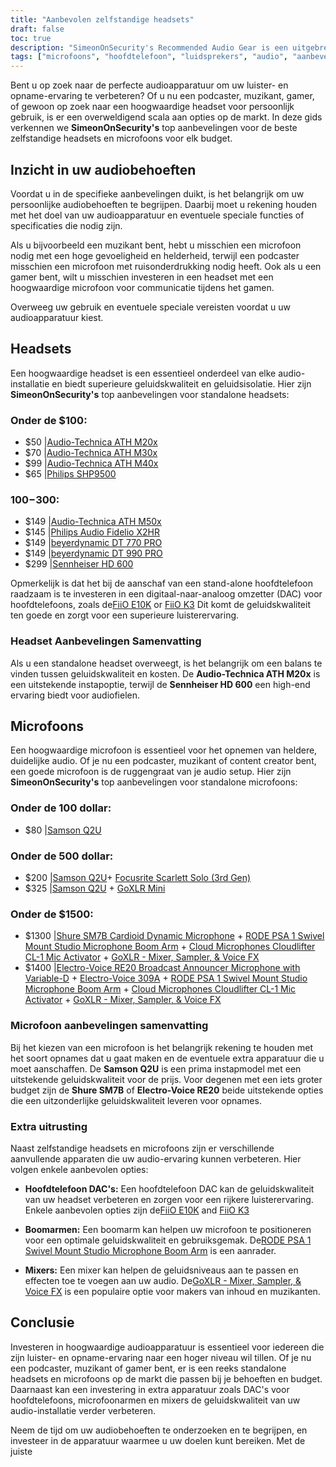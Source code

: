 ```yaml
---
title: "Aanbevolen zelfstandige headsets"
draft: false
toc: true
description: "SimeonOnSecurity's Recommended Audio Gear is een uitgebreide gids voor de beste standalone headsets en microfoons voor elk budget. Van betaalbare opties zoals de Audio-Technica ATH M20x tot high-end producten zoals de Sennheiser HD 600, deze gids dekt de beste audio-apparatuur voor al uw audio behoeften. Of u nu op zoek bent naar een budgetvriendelijke microfoon zoals de Samson Q2U of een professionele opstelling zoals de Shure SM7B en RODE PSA 1, SimeonOnSecurity heeft u gedekt. Dus waarom wachten? Begin vandaag nog met het verkennen van de wereld van professionele audioapparatuur!"
tags: ["microfoons", "hoofdtelefoon", "luidsprekers", "audio", "aanbevelingen", "FiiO E10K", "FiiO K3", "Audio-Technica ATH M20x", "Audio-Technica ATH M30x", "Audio-Technica ATH M40x", "Philips SHP9500", "Audio-Technica ATH M50x", "Philips Audio Fidelio X2HR", "beyerdynamic DT 770 PRO", "beyerdynamic DT 990 PRO", "Sennheiser HD 600", "Samson Q2U", "Focusrite Scarlett Solo", "GoXLR Mini", "Shure SM7B", "RODE PSA 1", "Cloud Microfoons Cloudlifter CL-1", "Electro-Voice RE20", "Electro-Voice 309A"]
---
```


Bent u op zoek naar de perfecte audioapparatuur om uw luister- en opname-ervaring te verbeteren? Of u nu een podcaster, muzikant, gamer, of gewoon op zoek naar een hoogwaardige headset voor persoonlijk gebruik, is er een overweldigend scala aan opties op de markt. In deze gids verkennen we **SimeonOnSecurity's** top aanbevelingen voor de beste zelfstandige headsets en microfoons voor elk budget.

## Inzicht in uw audiobehoeften

Voordat u in de specifieke aanbevelingen duikt, is het belangrijk om uw persoonlijke audiobehoeften te begrijpen. Daarbij moet u rekening houden met het doel van uw audioapparatuur en eventuele speciale functies of specificaties die nodig zijn.

Als u bijvoorbeeld een muzikant bent, hebt u misschien een microfoon nodig met een hoge gevoeligheid en helderheid, terwijl een podcaster misschien een microfoon met ruisonderdrukking nodig heeft. Ook als u een gamer bent, wilt u misschien investeren in een headset met een hoogwaardige microfoon voor communicatie tijdens het gamen.

Overweeg uw gebruik en eventuele speciale vereisten voordat u uw audioapparatuur kiest.

## Headsets

Een hoogwaardige headset is een essentieel onderdeel van elke audio-installatie en biedt superieure geluidskwaliteit en geluidsisolatie. Hier zijn **SimeonOnSecurity's** top aanbevelingen voor standalone headsets:

### Onder de $100:

- $50 |[Audio-Technica ATH M20x](https://amzn.to/2TVE252)
- $70 |[Audio-Technica ATH M30x](https://amzn.to/3aGF2Qs)
- $99 |[Audio-Technica ATH M40x](https://amzn.to/2RMkYDv)
- $65 |[Philips SHP9500](https://amzn.to/2RngkNb)

### $100-$300:

- $149 |[Audio-Technica ATH M50x](https://amzn.to/2GozWu9)        
- $145 |[Philips Audio Fidelio X2HR](https://amzn.to/2GozWu9)        
- $149 |[beyerdynamic DT 770 PRO](https://amzn.to/30P8jDY)     
- $149 |[beyerdynamic DT 990 PRO](https://amzn.to/37r9SdI)     
- $299 |[Sennheiser HD 600](https://amzn.to/30QLDDj)

Opmerkelijk is dat het bij de aanschaf van een stand-alone hoofdtelefoon raadzaam is te investeren in een digitaal-naar-analoog omzetter (DAC) voor hoofdtelefoons, zoals de[FiiO E10K](https://amzn.to/312xdQJ) or [FiiO K3](https://amzn.to/2uzpo8B) Dit komt de geluidskwaliteit ten goede en zorgt voor een superieure luisterervaring.

### Headset Aanbevelingen Samenvatting

Als u een standalone headset overweegt, is het belangrijk om een balans te vinden tussen geluidskwaliteit en kosten. De **Audio-Technica ATH M20x** is een uitstekende instapoptie, terwijl de **Sennheiser HD 600** een high-end ervaring biedt voor audiofielen.

## Microfoons

Een hoogwaardige microfoon is essentieel voor het opnemen van heldere, duidelijke audio. Of je nu een podcaster, muzikant of content creator bent, een goede microfoon is de ruggengraat van je audio setup. Hier zijn **SimeonOnSecurity's** top aanbevelingen voor standalone microfoons:

### Onder de 100 dollar:

- $80 |[Samson Q2U](https://amzn.to/2GkpbZA)

### Onder de 500 dollar:

- $200 |[Samson Q2U](https://amzn.to/2GkpbZA)+ [Focusrite Scarlett Solo (3rd Gen)](https://amzn.to/2ux8kA6)
- $325 |[Samson Q2U](https://amzn.to/2GkpbZA) + [GoXLR Mini](https://amzn.to/37oB6BC)

### Onder de $1500:

- $1300 |[Shure SM7B Cardioid Dynamic Microphone](https://amzn.to/36m9Gel) + [RODE PSA 1 Swivel Mount Studio Microphone Boom Arm](https://amzn.to/2tFgUwY) + [Cloud Microphones Cloudlifter CL-1 Mic Activator](https://amzn.to/2TUBi7W) + [GoXLR - Mixer, Sampler, & Voice FX](https://amzn.to/2tOcQdF)
- $1400 |[Electro-Voice RE20 Broadcast Announcer Microphone with Variable-D](https://amzn.to/37s5uep)  + [Electro-Voice 309A](https://amzn.to/36mRhxV) + [RODE PSA 1 Swivel Mount Studio Microphone Boom Arm](https://amzn.to/2tFgUwY) + [Cloud Microphones Cloudlifter CL-1 Mic Activator](https://amzn.to/2TUBi7W) + [GoXLR - Mixer, Sampler, & Voice FX](https://amzn.to/2tOcQdF)

### Microfoon aanbevelingen samenvatting

Bij het kiezen van een microfoon is het belangrijk rekening te houden met het soort opnames dat u gaat maken en de eventuele extra apparatuur die u moet aanschaffen. De **Samson Q2U** is een prima instapmodel met een uitstekende geluidskwaliteit voor de prijs. Voor degenen met een iets groter budget zijn de **Shure SM7B** of **Electro-Voice RE20** beide uitstekende opties die een uitzonderlijke geluidskwaliteit leveren voor opnames.

### Extra uitrusting

Naast zelfstandige headsets en microfoons zijn er verschillende aanvullende apparaten die uw audio-ervaring kunnen verbeteren. Hier volgen enkele aanbevolen opties:

- **Hoofdtelefoon DAC's:** Een hoofdtelefoon DAC kan de geluidskwaliteit van uw headset verbeteren en zorgen voor een rijkere luisterervaring. Enkele aanbevolen opties zijn de[FiiO E10K](https://amzn.to/312xdQJ) and [FiiO K3](https://amzn.to/2uzpo8B)

- **Boomarmen:** Een boomarm kan helpen uw microfoon te positioneren voor een optimale geluidskwaliteit en gebruiksgemak. De[RODE PSA 1 Swivel Mount Studio Microphone Boom Arm](https://amzn.to/2tFgUwY) is een aanrader.

- **Mixers:** Een mixer kan helpen de geluidsniveaus aan te passen en effecten toe te voegen aan uw audio. De[GoXLR - Mixer, Sampler, & Voice FX](https://amzn.to/2tOcQdF) is een populaire optie voor makers van inhoud en muzikanten.

## Conclusie

Investeren in hoogwaardige audioapparatuur is essentieel voor iedereen die zijn luister- en opname-ervaring naar een hoger niveau wil tillen. Of je nu een podcaster, muzikant of gamer bent, er is een reeks standalone headsets en microfoons op de markt die passen bij je behoeften en budget. Daarnaast kan een investering in extra apparatuur zoals DAC's voor hoofdtelefoons, microfoonarmen en mixers de geluidskwaliteit van uw audio-installatie verder verbeteren.

Neem de tijd om uw audiobehoeften te onderzoeken en te begrijpen, en investeer in de apparatuur waarmee u uw doelen kunt bereiken. Met de juiste

